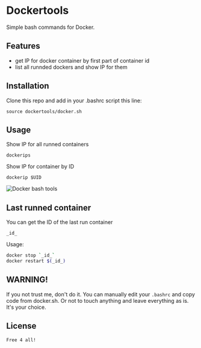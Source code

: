 Dockertools
===========
Simple bash commands for Docker.

## Features
 - get IP for docker container by first part of container id
 - list all runnded dockers and show IP for them

## Installation
Clone this repo and add in your .bashrc script this line:
```
source dockertools/docker.sh
```

## Usage
Show IP for all runned containers
```
dockerips
```

Show IP for container by ID
```
dockerip $UID
```

![Docker bash tools](https://img-fotki.yandex.ru/get/3307/9330072.f/0_152e00_71d2f9da_XL.png)

## Last runned container
You can get the ID of the last run container

```
_id_
```

Usage:
```bash
docker stop `_id_`
docker restart $(_id_)
```

## WARNING!
If you not trust me, don't do it. You can manually edit your `.bashrc` and copy code from docker.sh.
Or not to touch anything and leave everything as is. It's your choice.

## License
```
Free 4 all!
```
